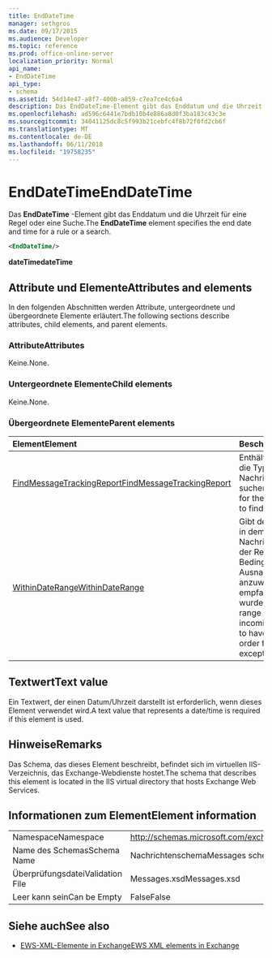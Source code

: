 ```yaml
---
title: EndDateTime
manager: sethgros
ms.date: 09/17/2015
ms.audience: Developer
ms.topic: reference
ms.prod: office-online-server
localization_priority: Normal
api_name:
- EndDateTime
api_type:
- schema
ms.assetid: 54d14e47-a8f7-400b-a859-c7ea7ce4c6a4
description: Das EndDateTime-Element gibt das Enddatum und die Uhrzeit für eine Regel oder eine Suche.
ms.openlocfilehash: ad596c6441e7bdb10b4e886a8d0f3ba183c43c3e
ms.sourcegitcommit: 34041125dc8c5f993b21cebfc4f8b72f0fd2cb6f
ms.translationtype: MT
ms.contentlocale: de-DE
ms.lasthandoff: 06/11/2018
ms.locfileid: "19758235"
---
```

# <a name="enddatetime"></a><span data-ttu-id="83da0-103">EndDateTime</span><span class="sxs-lookup"><span data-stu-id="83da0-103">EndDateTime</span></span>

<span data-ttu-id="83da0-104">Das **EndDateTime** -Element gibt das Enddatum und die Uhrzeit für eine Regel oder eine Suche.</span><span class="sxs-lookup"><span data-stu-id="83da0-104">The **EndDateTime** element specifies the end date and time for a rule or a search.</span></span> 
  
```XML
<EndDateTime/>
```

 <span data-ttu-id="83da0-105">**dateTime**</span><span class="sxs-lookup"><span data-stu-id="83da0-105">**dateTime**</span></span>
## <a name="attributes-and-elements"></a><span data-ttu-id="83da0-106">Attribute und Elemente</span><span class="sxs-lookup"><span data-stu-id="83da0-106">Attributes and elements</span></span>

<span data-ttu-id="83da0-107">In den folgenden Abschnitten werden Attribute, untergeordnete und übergeordnete Elemente erläutert.</span><span class="sxs-lookup"><span data-stu-id="83da0-107">The following sections describe attributes, child elements, and parent elements.</span></span>
  
### <a name="attributes"></a><span data-ttu-id="83da0-108">Attribute</span><span class="sxs-lookup"><span data-stu-id="83da0-108">Attributes</span></span>

<span data-ttu-id="83da0-109">Keine.</span><span class="sxs-lookup"><span data-stu-id="83da0-109">None.</span></span>
  
### <a name="child-elements"></a><span data-ttu-id="83da0-110">Untergeordnete Elemente</span><span class="sxs-lookup"><span data-stu-id="83da0-110">Child elements</span></span>

<span data-ttu-id="83da0-111">Keine.</span><span class="sxs-lookup"><span data-stu-id="83da0-111">None.</span></span>
  
### <a name="parent-elements"></a><span data-ttu-id="83da0-112">Übergeordnete Elemente</span><span class="sxs-lookup"><span data-stu-id="83da0-112">Parent elements</span></span>

|<span data-ttu-id="83da0-113">**Element**</span><span class="sxs-lookup"><span data-stu-id="83da0-113">**Element**</span></span>|<span data-ttu-id="83da0-114">**Beschreibung**</span><span class="sxs-lookup"><span data-stu-id="83da0-114">**Description**</span></span>|
|:-----|:-----|
|[<span data-ttu-id="83da0-115">FindMessageTrackingReport</span><span class="sxs-lookup"><span data-stu-id="83da0-115">FindMessageTrackingReport</span></span>](findmessagetrackingreport.md) <br/> |<span data-ttu-id="83da0-116">Enthält die Kriterien für die Typen von Nachrichten suchen.</span><span class="sxs-lookup"><span data-stu-id="83da0-116">Contains criteria for the types of messages to find.</span></span>  <br/> |
|[<span data-ttu-id="83da0-117">WithinDateRange</span><span class="sxs-lookup"><span data-stu-id="83da0-117">WithinDateRange</span></span>](withindaterange.md) <br/> |<span data-ttu-id="83da0-118">Gibt den Datumsbereich, in dem eingehende Nachrichten müssen in der Reihenfolge für die Bedingung oder Ausnahme anzuwendende empfangen wurden.</span><span class="sxs-lookup"><span data-stu-id="83da0-118">Specifies the date range within which incoming messages have to have been received in order for the condition or exception to apply.</span></span>  <br/> |
   
## <a name="text-value"></a><span data-ttu-id="83da0-119">Textwert</span><span class="sxs-lookup"><span data-stu-id="83da0-119">Text value</span></span>

<span data-ttu-id="83da0-120">Ein Textwert, der einen Datum/Uhrzeit darstellt ist erforderlich, wenn dieses Element verwendet wird.</span><span class="sxs-lookup"><span data-stu-id="83da0-120">A text value that represents a date/time is required if this element is used.</span></span>
  
## <a name="remarks"></a><span data-ttu-id="83da0-121">Hinweise</span><span class="sxs-lookup"><span data-stu-id="83da0-121">Remarks</span></span>

<span data-ttu-id="83da0-122">Das Schema, das dieses Element beschreibt, befindet sich im virtuellen IIS-Verzeichnis, das Exchange-Webdienste hostet.</span><span class="sxs-lookup"><span data-stu-id="83da0-122">The schema that describes this element is located in the IIS virtual directory that hosts Exchange Web Services.</span></span>
  
## <a name="element-information"></a><span data-ttu-id="83da0-123">Informationen zum Element</span><span class="sxs-lookup"><span data-stu-id="83da0-123">Element information</span></span>

|||
|:-----|:-----|
|<span data-ttu-id="83da0-124">Namespace</span><span class="sxs-lookup"><span data-stu-id="83da0-124">Namespace</span></span>  <br/> |http://schemas.microsoft.com/exchange/services/2006/messages  <br/> |
|<span data-ttu-id="83da0-125">Name des Schemas</span><span class="sxs-lookup"><span data-stu-id="83da0-125">Schema Name</span></span>  <br/> |<span data-ttu-id="83da0-126">Nachrichtenschema</span><span class="sxs-lookup"><span data-stu-id="83da0-126">Messages schema</span></span>  <br/> |
|<span data-ttu-id="83da0-127">Überprüfungsdatei</span><span class="sxs-lookup"><span data-stu-id="83da0-127">Validation File</span></span>  <br/> |<span data-ttu-id="83da0-128">Messages.xsd</span><span class="sxs-lookup"><span data-stu-id="83da0-128">Messages.xsd</span></span>  <br/> |
|<span data-ttu-id="83da0-129">Leer kann sein</span><span class="sxs-lookup"><span data-stu-id="83da0-129">Can be Empty</span></span>  <br/> |<span data-ttu-id="83da0-130">False</span><span class="sxs-lookup"><span data-stu-id="83da0-130">False</span></span>  <br/> |
   
## <a name="see-also"></a><span data-ttu-id="83da0-131">Siehe auch</span><span class="sxs-lookup"><span data-stu-id="83da0-131">See also</span></span>



- [<span data-ttu-id="83da0-132">EWS-XML-Elemente in Exchange</span><span class="sxs-lookup"><span data-stu-id="83da0-132">EWS XML elements in Exchange</span></span>](ews-xml-elements-in-exchange.md)

